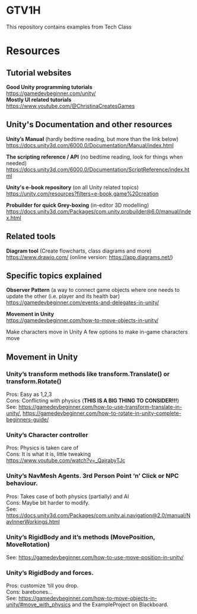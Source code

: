 # GTV1H
This repository contains examples from Tech Class

# Resources
## Tutorial websites
**Good Unity programming tutorials** \
https://gamedevbeginner.com/unity/ \
**Mostly UI related tutorials** \
https://www.youtube.com/@ChristinaCreatesGames

## Unity's Documentation and other resources
**Unity’s Manual** (hardly bedtime reading, but more than the link below) \
https://docs.unity3d.com/6000.0/Documentation/Manual/index.html

**The scripting reference / API** (no bedtime reading, look for things when needed) \
https://docs.unity3d.com/6000.0/Documentation/ScriptReference/index.html

**Unity's e-book repository** (on all Unity related topics) \
https://unity.com/resources?filters=e-book,game%20creation

**Probuilder for quick Grey-boxing** (in-editor 3D modelling) \
https://docs.unity3d.com/Packages/com.unity.probuilder@6.0/manual/index.html

## Related tools
**Diagram tool** (Create flowcharts, class diagrams and more) \
https://www.drawio.com/ (online version: https://app.diagrams.net/)

## Specific topics explained
**Observer Pattern** (a way to connect game objects where one needs to update the other (i.e. player and its health bar) \
https://gamedevbeginner.com/events-and-delegates-in-unity/

**Movement in Unity** \
https://gamedevbeginner.com/how-to-move-objects-in-unity/

Make characters move in Unity
A few options to make in-game characters move

## Movement in Unity

### Unity’s transform methods  like transform.Translate() or transform.Rotate() 
Pros: Easy as 1,2,3 \
Cons: Conflicting with physics (**THIS IS A BIG THING TO CONSIDER!!!**) \
See: https://gamedevbeginner.com/how-to-use-transform-translate-in-unity/, https://gamedevbeginner.com/how-to-rotate-in-unity-complete-beginners-guide/ 

### Unity’s Character controller
Pros: Physics is taken care of \
Cons: It is what it is, little tweaking \
https://www.youtube.com/watch?v=_QajrabyTJc 

### Unity’s NavMesh Agents. 3rd Person Point ‘n’ Click or NPC behaviour.
Pros: Takes case of both physics (partially) and AI \
Cons: Maybe bit harder to modify.  \
See: https://docs.unity3d.com/Packages/com.unity.ai.navigation@2.0/manual/NavInnerWorkings.html 

### Unity’s RigidBody and it’s methods (MovePosition, MoveRotation) 
See: https://gamedevbeginner.com/how-to-use-move-position-in-unity/

### Unity’s RigidBody and forces. 
Pros: customize ‘till you drop. \
Cons: barebones… \
See: https://gamedevbeginner.com/how-to-move-objects-in-unity/#move_with_physics and the ExampleProject on Blackboard.

